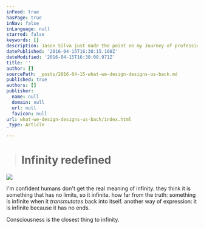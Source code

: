 ```yaml
---
inFeed: true
hasPage: true
inNav: false
inLanguage: null
starred: false
keywords: []
description: Jason Silva just made the point on my Journey of profession. nicely compressed message.
datePublished: '2016-04-15T16:38:15.108Z'
dateModified: '2016-04-15T16:38:08.971Z'
title: ''
author: []
sourcePath: _posts/2016-04-15-what-we-design-designs-us-back.md
published: true
authors: []
publisher:
  name: null
  domain: null
  url: null
  favicon: null
url: what-we-design-designs-us-back/index.html
_type: Article

---
```

> # Infinity redefined

![](https://the-grid-user-content.s3-us-west-2.amazonaws.com/4d50a224-046e-47cf-9b00-46ce9e671383.jpg)

I'm confident humans don't get the real meaning of infinity. they think it is something that has no limits, so it infinite. how far from the truth: something is infinite when it _transmutates_ back into itself. another way of expression: it is infinite because it has no ends.

Consciousness is the closest thing to infinity.